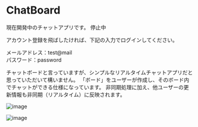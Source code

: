 # ChatBoard
現在開発中のチャットアプリです。 
停止中

アカウント登録を飛ばしたければ、下記の入力でログインしてください。

メールアドレス：test@mail  
パスワード：password

チャットボードと言っていますが、シンプルなリアルタイムチャットアプリだと思っていただいて構いません。
「ボード」をユーザーが作成し、そのボード内でチャットができる仕様になっています。
非同期処理に加え、他ユーザーの更新情報も非同期（リアルタイム）に反映されます。

![image](https://user-images.githubusercontent.com/56962449/216841563-9de6c681-9af3-453c-84d6-c9f98bd3d87d.png)

![image](https://user-images.githubusercontent.com/56962449/216841541-a8a52da6-d347-4ab4-abb8-971367d322eb.png)


